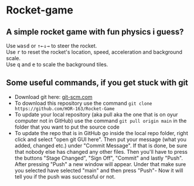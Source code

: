 # Rocket-game
## A simple rocket game with fun physics i guess?
Use <kbd>w</kbd><kbd>a</kbd><kbd>s</kbd><kbd>d</kbd> or <kbd>↑</kbd><kbd>←</kbd><kbd>↓</kbd><kbd>→</kbd> to steer the rocket.  
Use <kbd>r</kbd> to reset the rocket's location, speed, acceleration and background scale.  
Use <kbd>q</kbd> and <kbd>e</kbd> to scale the background tiles.  
## Some useful commands, if you get stuck with git
- Download git here: [git-scm.com](https://git-scm.com/downloads)
- To download this repository use the command ```git clone https://github.com/HOR-163/Rocket-Game```
- To update your local repository (aka pull aka the one that is on oyur computer not in GitHub) use the command ```git pull origin main``` in the folder that you want to put the source code
- To update the repo that is in GitHub go inside the local repo folder, right click and select "open git GUI here". Then put your message (what you added, changed etc.) under "Commit Message". If that is done, be sure that nobody else has changed any other files. Then you'll have to press the buttons "Stage Changed", "Sign Off", "Commit" and lastly "Push". After pressing "Push" a new window will appear. Under that make sure you selected have selected "main" and then press "Push"- Now it will tell you if the push was successful or not.